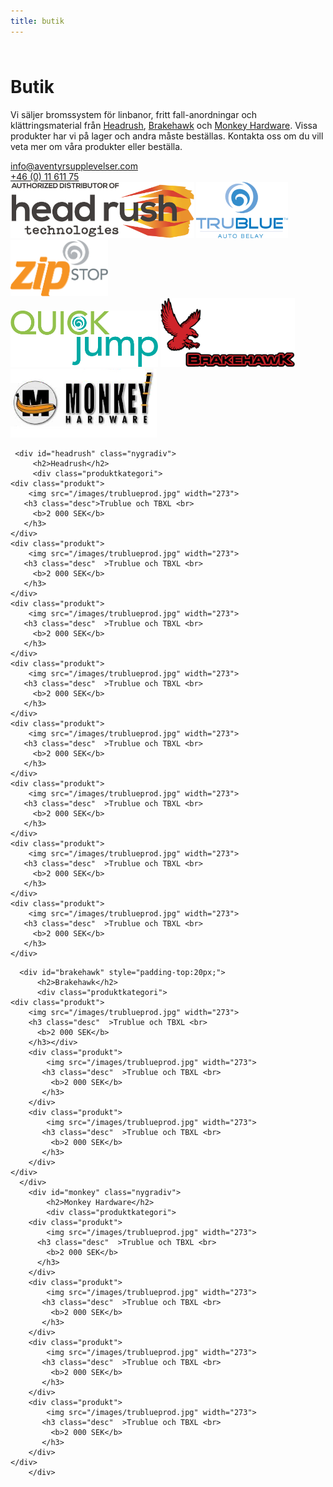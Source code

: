 ```yaml
---
title: butik
---
```



 

<div class="nygradiv" style="padding-top:10px;">
  <h1>
    Butik
  </h1>
  
 <div style="max-width:750px;">
  
<p>Vi säljer bromssystem för linbanor, fritt fall-anordningar och klättringsmaterial från <a href="#headrush" class="textlink">Headrush</a>, <a href="#brakehawk" class="textlink">Brakehawk</a> och <a href="#monkey" class="textlink">Monkey Hardware</a>. Vissa produkter har vi på lager och andra måste beställas. Kontakta oss om du vill veta mer om våra produkter eller beställa. 
</p>
   
</div>
  
 <div class="kontaktknappar">
  
<div><a href="mailto:info@aventyrsupplevelser.com" class="kontaktbutton">info@aventyrsupplevelser.com</a></div>

<div><a href="tel:+461161175" class="kontaktbutton">+46 (0) 11 611 75</a></div>
  
  </div>
    
</div>


  
<div id="butiksloggor">
  
  <img class="butiklogosclass"  src="/images/hrdistributor.jpg" height="90">
  
  <img class="butiklogosclass" src="/images/trubluelogo.png" height="90">
  
<img class="butiklogosclass"  src="/images/zipstoplogo.png" height="90">
 
  <br>
<img class="butiklogosclass" src="/images/quickjumplogo.png" height="90">
<img class="butiklogosclass" src="/images/brakehawklogo.jpg" height="110">
<img class="butiklogosclass" src="/images/monkeyhardwarelogo.jpg" height="110">
  </div>
 
 <div id="allaprodukter">
     
     <div id="headrush" class="nygradiv">
         <h2>Headrush</h2>
         <div class="produktkategori">
 	<div class="produkt">
 		<img src="/images/trublueprod.jpg" width="273">
       <h3 class="desc">Trublue och TBXL <br>
         <b>2 000 SEK</b>
       </h3>
 	</div>
 	<div class="produkt">
 		<img src="/images/trublueprod.jpg" width="273">
       <h3 class="desc"  >Trublue och TBXL <br>
         <b>2 000 SEK</b>
       </h3>
 	</div>
 	<div class="produkt">
 		<img src="/images/trublueprod.jpg" width="273">
       <h3 class="desc"  >Trublue och TBXL <br>
         <b>2 000 SEK</b>
       </h3>
 	</div>
 	<div class="produkt">
 		<img src="/images/trublueprod.jpg" width="273">
       <h3 class="desc"  >Trublue och TBXL <br>
         <b>2 000 SEK</b>
       </h3>
 	</div>
 	<div class="produkt">
 		<img src="/images/trublueprod.jpg" width="273">
       <h3 class="desc"  >Trublue och TBXL <br>
         <b>2 000 SEK</b>
       </h3>
 	</div>
 	<div class="produkt">
 		<img src="/images/trublueprod.jpg" width="273">
       <h3 class="desc"  >Trublue och TBXL <br>
         <b>2 000 SEK</b>
       </h3>
 	</div>
 	<div class="produkt">
 		<img src="/images/trublueprod.jpg" width="273">
       <h3 class="desc"  >Trublue och TBXL <br>
         <b>2 000 SEK</b>
       </h3>
 	</div>
 	<div class="produkt">
 		<img src="/images/trublueprod.jpg" width="273">
       <h3 class="desc"  >Trublue och TBXL <br>
         <b>2 000 SEK</b>
       </h3>
 	</div>
</div>
     </div>
     
      <div id="brakehawk" style="padding-top:20px;">
          <h2>Brakehawk</h2>
          <div class="produktkategori">
  	<div class="produkt">
  		<img src="/images/trublueprod.jpg" width="273">
        <h3 class="desc"  >Trublue och TBXL <br>
          <b>2 000 SEK</b>
        </h3></div>
     	<div class="produkt">
     		<img src="/images/trublueprod.jpg" width="273">
           <h3 class="desc"  >Trublue och TBXL <br>
             <b>2 000 SEK</b>
           </h3>
     	</div>
     	<div class="produkt">
     		<img src="/images/trublueprod.jpg" width="273">
           <h3 class="desc"  >Trublue och TBXL <br>
             <b>2 000 SEK</b>
           </h3>
     	</div>
    </div>
      </div>
        <div id="monkey" class="nygradiv">
            <h2>Monkey Hardware</h2>
            <div class="produktkategori">
    	<div class="produkt">
    		<img src="/images/trublueprod.jpg" width="273">
          <h3 class="desc"  >Trublue och TBXL <br>
            <b>2 000 SEK</b>
          </h3>
    	</div>
     	<div class="produkt">
     		<img src="/images/trublueprod.jpg" width="273">
           <h3 class="desc"  >Trublue och TBXL <br>
             <b>2 000 SEK</b>
           </h3>
     	</div>
     	<div class="produkt">
     		<img src="/images/trublueprod.jpg" width="273">
           <h3 class="desc"  >Trublue och TBXL <br>
             <b>2 000 SEK</b>
           </h3>
     	</div>
     	<div class="produkt">
     		<img src="/images/trublueprod.jpg" width="273">
           <h3 class="desc"  >Trublue och TBXL <br>
             <b>2 000 SEK</b>
           </h3>
     	</div>
    </div>
        </div>
      
 </div>